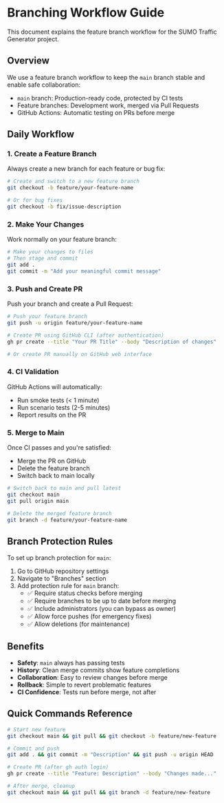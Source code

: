 # Branching Workflow Guide

This document explains the feature branch workflow for the SUMO Traffic Generator project.

## Overview

We use a feature branch workflow to keep the `main` branch stable and enable safe collaboration:

- `main` branch: Production-ready code, protected by CI tests
- Feature branches: Development work, merged via Pull Requests
- GitHub Actions: Automatic testing on PRs before merge

## Daily Workflow

### 1. Create a Feature Branch

Always create a new branch for each feature or bug fix:

```bash
# Create and switch to a new feature branch
git checkout -b feature/your-feature-name

# Or for bug fixes
git checkout -b fix/issue-description
```

### 2. Make Your Changes

Work normally on your feature branch:

```bash
# Make your changes to files
# Then stage and commit
git add .
git commit -m "Add your meaningful commit message"
```

### 3. Push and Create PR

Push your branch and create a Pull Request:

```bash
# Push your feature branch
git push -u origin feature/your-feature-name

# Create PR using GitHub CLI (after authentication)
gh pr create --title "Your PR Title" --body "Description of changes"

# Or create PR manually on GitHub web interface
```

### 4. CI Validation

GitHub Actions will automatically:
- Run smoke tests (< 1 minute)
- Run scenario tests (2-5 minutes)
- Report results on the PR

### 5. Merge to Main

Once CI passes and you're satisfied:
- Merge the PR on GitHub
- Delete the feature branch
- Switch back to main locally

```bash
# Switch back to main and pull latest
git checkout main
git pull origin main

# Delete the merged feature branch
git branch -d feature/your-feature-name
```

## Branch Protection Rules

To set up branch protection for `main`:

1. Go to GitHub repository settings
2. Navigate to "Branches" section
3. Add protection rule for `main` branch:
   - ✅ Require status checks before merging
   - ✅ Require branches to be up to date before merging
   - ✅ Include administrators (you can bypass as owner)
   - ✅ Allow force pushes (for emergency fixes)
   - ✅ Allow deletions (for maintenance)

## Benefits

- **Safety**: `main` always has passing tests
- **History**: Clean merge commits show feature completions
- **Collaboration**: Easy to review changes before merge
- **Rollback**: Simple to revert problematic features
- **CI Confidence**: Tests run before merge, not after

## Quick Commands Reference

```bash
# Start new feature
git checkout main && git pull && git checkout -b feature/new-feature

# Commit and push
git add . && git commit -m "Description" && git push -u origin HEAD

# Create PR (after gh auth login)
gh pr create --title "Feature: Description" --body "Changes made..."

# After merge, cleanup
git checkout main && git pull && git branch -d feature/new-feature
```